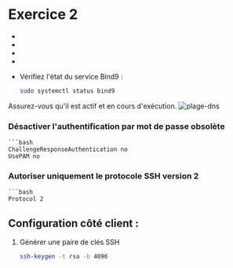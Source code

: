 # Exercice 2
-
-
-
-



- Vérifiez l'état du service Bind9 :
  ```bash
  sudo systemctl status bind9

Assurez-vous qu'il est actif et en cours d'exécution.
![plage-dns](https://github.com/KAOUTARBAH/Checkpoint2/blob/main/images/test2.png)


### Désactiver l'authentification par mot de passe obsolète
	```bash
	ChallengeResponseAuthentication no
	UsePAM no

### Autoriser uniquement le protocole SSH version 2
	```bash
	Protocol 2


## Configuration côté client :

1. Générer une paire de clés SSH
	```bash
	ssh-keygen -t rsa -b 4096
